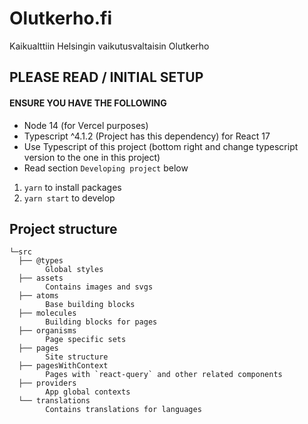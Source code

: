 # Olutkerho.fi

Kaikualttiin Helsingin vaikutusvaltaisin Olutkerho

## PLEASE READ / INITIAL SETUP

#### ENSURE YOU HAVE THE FOLLOWING

- Node 14 (for Vercel purposes)
- Typescript ^4.1.2 (Project has this dependency) for React 17
- Use Typescript of this project (bottom right and change typescript version to the one in this project)
- Read section `Developing project` below

1. `yarn` to install packages
2. `yarn start` to develop

## Project structure

```
└─src
  ├── @types
        Global styles
  ├── assets
        Contains images and svgs
  ├── atoms
        Base building blocks
  ├── molecules
        Building blocks for pages
  ├── organisms
        Page specific sets
  ├── pages
        Site structure
  ├── pagesWithContext
        Pages with `react-query` and other related components
  ├── providers
        App global contexts
  └── translations
        Contains translations for languages
```
